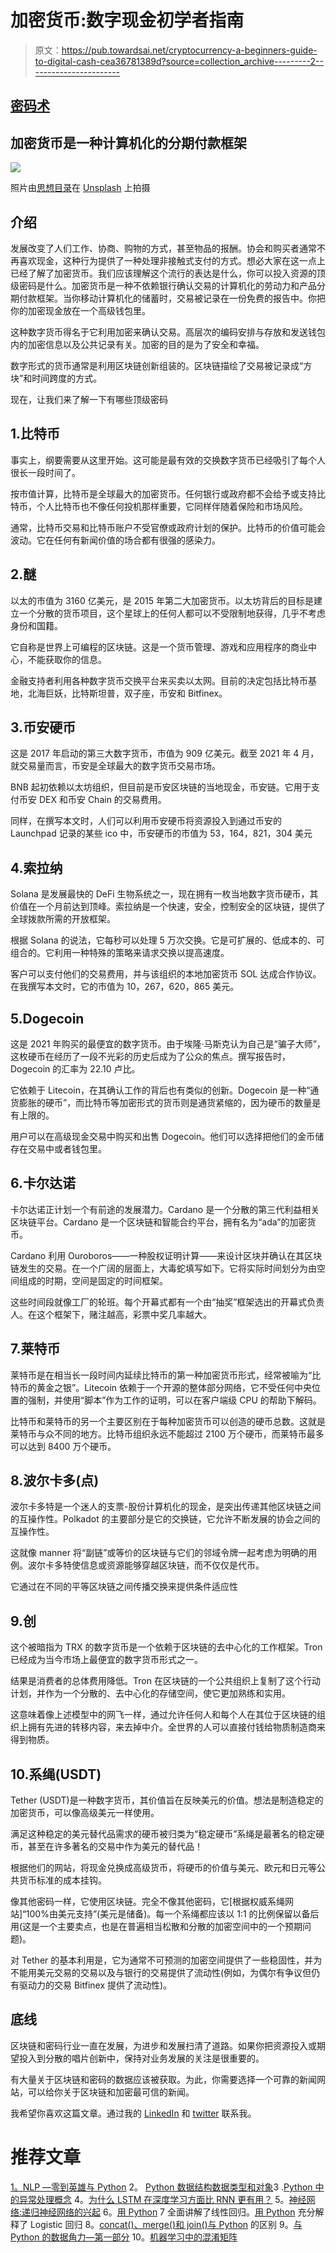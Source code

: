 # 加密货币:数字现金初学者指南

> 原文：<https://pub.towardsai.net/cryptocurrency-a-beginners-guide-to-digital-cash-cea36781389d?source=collection_archive---------2----------------------->

## [密码术](https://towardsai.net/p/category/cryptography)

## 加密货币是一种计算机化的分期付款框架

![](img/673c0ac8f123c3c891c5f42d9ebc1bbd.png)

照片由[思想目录](https://unsplash.com/@thoughtcatalog?utm_source=medium&utm_medium=referral)在 [Unsplash](https://unsplash.com?utm_source=medium&utm_medium=referral) 上拍摄

## 介绍

发展改变了人们工作、协商、购物的方式，甚至物品的报酬。协会和购买者通常不再喜欢现金，这种行为提供了一种处理非接触式支付的方式。想必大家在这一点上已经了解了加密货币。我们应该理解这个流行的表达是什么，你可以投入资源的顶级密码是什么。加密货币是一种不依赖银行确认交易的计算机化的劳动力和产品分期付款框架。当你移动计算机化的储蓄时，交易被记录在一份免费的报告中。你把你的加密现金放在一个高级钱包里。

这种数字货币得名于它利用加密来确认交易。高层次的编码安排与存放和发送钱包内的加密信息以及公共记录有关。加密的目的是为了安全和幸福。

数字形式的货币通常是利用区块链创新组装的。区块链描绘了交易被记录成“方块”和时间跨度的方式。

现在，让我们来了解一下有哪些顶级密码

## 1.比特币

事实上，纲要需要从这里开始。这可能是最有效的交换数字货币已经吸引了每个人很长一段时间了。

按市值计算，比特币是全球最大的加密货币。任何银行或政府都不会给予或支持比特币，个人比特币也不像任何投机那样重要，它同样伴随着保险和市场风险。

通常，比特币交易和比特币账户不受官僚或政府计划的保护。比特币的价值可能会波动。它在任何有新闻价值的场合都有很强的感染力。

## 2.醚

以太的市值为 3160 亿美元，是 2015 年第二大加密货币。以太坊背后的目标是建立一个分散的货币项目，这个星球上的任何人都可以不受限制地获得，几乎不考虑身份和国籍。

它自称是世界上可编程的区块链。这是一个货币管理、游戏和应用程序的商业中心，不能获取你的信息。

金融支持者利用各种数字货币交换平台来买卖以太网。目前的决定包括比特币基地，北海巨妖，比特斯坦普，双子座，币安和 Bitfinex。

## 3.币安硬币

这是 2017 年启动的第三大数字货币，市值为 909 亿美元。截至 2021 年 4 月，就交易量而言，币安是全球最大的数字货币交易市场。

BNB 起初依赖以太坊组织，但目前是币安区块链的当地现金，币安链。它用于支付币安 DEX 和币安 Chain 的交易费用。

同样，在撰写本文时，人们可以利用币安硬币将资源投入到通过币安的 Launchpad 记录的某些 ico 中，币安硬币的市值为 53，164，821，304 美元

## 4.索拉纳

Solana 是发展最快的 DeFi 生物系统之一，现在拥有一枚当地数字货币硬币，其价值在一个月前达到顶峰。索拉纳是一个快速，安全，控制安全的区块链，提供了全球拨款所需的开放框架。

根据 Solana 的说法，它每秒可以处理 5 万次交换。它是可扩展的、低成本的、可组合的。它利用一种特殊的策略来请求交换以提高速度。

客户可以支付他们的交易费用，并与该组织的本地加密货币 SOL 达成合作协议。在我撰写本文时，它的市值为 10，267，620，865 美元。

## 5.Dogecoin

这是 2021 年购买的最便宜的数字货币。由于埃隆·马斯克认为自己是“骗子大师”，这枚硬币在经历了一段不光彩的历史后成为了公众的焦点。撰写报告时，Dogecoin 的汇率为 22.10 卢比。

它依赖于 Litecoin，在其确认工作的背后也有类似的创新。Dogecoin 是一种“通货膨胀的硬币”，而比特币等加密形式的货币则是通货紧缩的，因为硬币的数量是有上限的。

用户可以在高级现金交易中购买和出售 Dogecoin。他们可以选择把他们的金币储存在交易中或者钱包里。

## 6.卡尔达诺

卡尔达诺正计划一个有前途的发展潜力。Cardano 是一个分散的第三代利益相关区块链平台。Cardano 是一个区块链和智能合约平台，拥有名为“ada”的加密货币。

Cardano 利用 Ouroboros——一种股权证明计算——来设计区块并确认在其区块链发生的交易。在一个广阔的层面上，大毒蛇填写如下。它将实际时间划分为由空间组成的时期，空间是固定的时间框架。

这些时间段就像工厂的轮班。每个开幕式都有一个由“抽奖”框架选出的开幕式负责人。在这个框架下，赌注越高，彩票中奖几率越大。

## 7.莱特币

莱特币是在相当长一段时间内延续比特币的第一种加密货币形式，经常被喻为“比特币的黄金之银”。Litecoin 依赖于一个开源的整体部分网络，它不受任何中央位置的强制，并使用“脚本”作为工作的证明，可以在客户端级 CPU 的帮助下解码。

比特币和莱特币的另一个主要区别在于每种加密货币可以创造的硬币总数。这就是莱特币与众不同的地方。比特币组织永远不能超过 2100 万个硬币，而莱特币最多可以达到 8400 万个硬币。

## 8.波尔卡多(点)

波尔卡多特是一个迷人的支票-股份计算机化的现金，是突出传递其他区块链之间的互操作性。Polkadot 的主要部分是它的交换链，它允许不断发展的协会之间的互操作性。

这就像 manner 将“副链”或等价的区块链与它们的邻域令牌一起考虑为明确的用例。波尔卡多特使信息或资源能够穿越区块链，而不仅仅是代币。

它通过在不同的平等区块链之间传播交换来提供条件适应性

## 9.创

这个被暗指为 TRX 的数字货币是一个依赖于区块链的去中心化的工作框架。Tron 已经成为当今市场上最便宜的数字货币形式之一。

结果是消费者的总体费用降低。Tron 在区块链的一个公共组织上复制了这个行动计划，并作为一个分散的、去中心化的存储空间，使它更加熟练和实用。

这意味着像上述模型中的网飞一样，通过允许任何人和每个人在其位于区块链的组织上拥有先进的转移内容，来去掉中介。全世界的人可以直接付钱给物质制造商来得到物质。

## 10.系绳(USDT)

Tether (USDT)是一种数字货币，其价值旨在反映美元的价值。想法是制造稳定的加密货币，可以像高级美元一样使用。

满足这种稳定的美元替代品需求的硬币被归类为“稳定硬币”系绳是最著名的稳定硬币，甚至在许多著名的交易中作为美元的替代品！

根据他们的网站，将现金兑换成高级货币，将硬币的价值与美元、欧元和日元等公共货币标准的成本挂钩。

像其他密码一样，它使用区块链。完全不像其他密码，它[根据权威系绳网站]“100%由美元支持”(美元是储备)。每一个系绳都应该以 1:1 的比例保留以备后用(这是一个主要卖点，也是在普遍相当松散和分散的加密空间中的一个预期问题)。

对 Tether 的基本利用是，它为通常不可预测的加密空间提供了一些稳固性，并为不能用美元交易的交易以及与银行的交易提供了流动性(例如，为偶尔有争议但仍有驱动力的交易 Bitfinex 提供了流动性)。

## 底线

区块链和密码行业一直在发展，为进步和发展扫清了道路。如果你把资源投入或期望投入到分散的唱片创新中，保持对业务发展的关注是很重要的。

有大量关于区块链和密码的数据应该被获取。为此，你需要选择一个可靠的新闻网站，可以给你关于区块链和加密最可信的新闻。

我希望你喜欢这篇文章。通过我的 [LinkedIn](https://www.linkedin.com/in/data-scientist-95040a1ab/) 和 [twitter](https://twitter.com/amitprius) 联系我。

# 推荐文章

[1。NLP —零到英雄与 Python](https://medium.com/towards-artificial-intelligence/nlp-zero-to-hero-with-python-2df6fcebff6e?sk=2231d868766e96b13d1e9d7db6064df1)
2。 [Python 数据结构数据类型和对象](https://medium.com/towards-artificial-intelligence/python-data-structures-data-types-and-objects-244d0a86c3cf?sk=42f4b462499f3fc3a160b21e2c94dba6)3 .[Python 中的异常处理概念](/exception-handling-concepts-in-python-4d5116decac3?source=friends_link&sk=a0ed49d9fdeaa67925eac34ecb55ea30)
4。[为什么 LSTM 在深度学习方面比 RNN 更有用？](/deep-learning-88e218b74a14?source=friends_link&sk=540bf9088d31859d50dbddab7524ba35)
5。[神经网络:递归神经网络的兴起](/neural-networks-the-rise-of-recurrent-neural-networks-df740252da88?source=friends_link&sk=6844935e3de14e478ce00f0b22e419eb)
6。[用 Python](https://medium.com/towards-artificial-intelligence/fully-explained-linear-regression-with-python-fe2b313f32f3?source=friends_link&sk=53c91a2a51347ec2d93f8222c0e06402)
7 全面讲解了线性回归。[用 Python](https://medium.com/towards-artificial-intelligence/fully-explained-logistic-regression-with-python-f4a16413ddcd?source=friends_link&sk=528181f15a44e48ea38fdd9579241a78)
充分解释了 Logistic 回归 8。[concat()、merge()和 join()与 Python](/differences-between-concat-merge-and-join-with-python-1a6541abc08d?source=friends_link&sk=3b37b694fb90db16275059ea752fc16a)
的区别 9。[与 Python 的数据角力—第一部分](/data-wrangling-with-python-part-1-969e3cc81d69?source=friends_link&sk=9c3649cf20f31a5c9ead51c50c89ba0b)
10。[机器学习中的混淆矩阵](https://medium.com/analytics-vidhya/confusion-matrix-in-machine-learning-91b6e2b3f9af?source=friends_link&sk=11c6531da0bab7b504d518d02746d4cc)